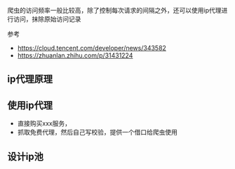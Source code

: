 
爬虫的访问频率一般比较高，除了控制每次请求的间隔之外，还可以使用ip代理进行访问，抹除原始访问记录

参考
* https://cloud.tencent.com/developer/news/343582
* https://zhuanlan.zhihu.com/p/31431224


## ip代理原理


## 使用ip代理
* 直接购买xxx服务，
* 抓取免费代理，然后自己写校验，提供一个借口给爬虫使用

## 设计ip池
